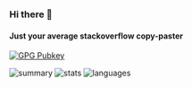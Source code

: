 ### Hi there 👋

#### Just your average stackoverflow copy-paster

[![GPG Pubkey](https://img.shields.io/badge/GnuPG_Public_Key-333?style=for-the-badge&logo=GNU+Privacy+Guard&logoColor=0093DD)](https://errornonamer.top/.well-known/openpgpkey/hu/n8hixdefh555ssfd3zeynb9j6utaojut)
<!--![nixos](https://img.shields.io/badge/NixOS-5277C3?style=for-the-badge&logo=nixos&logoColor=white)
![arch](https://img.shields.io/badge/Arch_Linux-1793D1?style=for-the-badge&logo=arch-linux&logoColor=white)
![nvim](https://img.shields.io/badge/NeoVim-%2357A143.svg?&style=for-the-badge&logo=neovim&logoColor=white)
-->

![summary](https://github-profile-summary-cards.vercel.app/api/cards/profile-details?username=errornonamer)
![stats](https://github-readme-stats-git-masterrstaa-rickstaa.vercel.app/api?username=errornonamer)
![languages](https://github-readme-stats.vercel.app/api/top-langs/?username=errornonamer)

<!--
**errornonamer/errornonamer** is a ✨ _special_ ✨ repository because its `README.md` (this file) appears on your GitHub profile.

Here are some ideas to get you started:

- 🔭 I’m currently working on ...
- 🌱 I’m currently learning ...
- 👯 I’m looking to collaborate on ...
- 🤔 I’m looking for help with ...
- 💬 Ask me about ...
- 📫 How to reach me: ...
- 😄 Pronouns: ...
- ⚡ Fun fact: ...
-->
